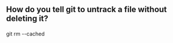 

## <p>How do you tell git to untrack a file without deleting it?</p>


<p>git rm --cached <filename></p>
